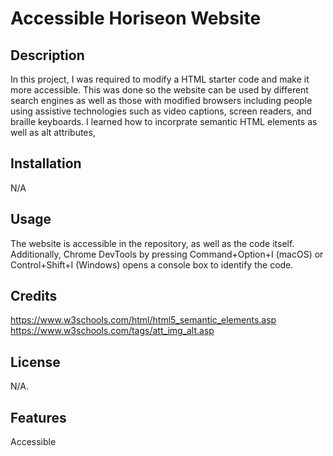 # Accessible Horiseon Website

## Description

In this project, I was required to modify a HTML starter code and make it more accessible. This was done so the website can be used by different search engines as well as those with modified browsers including people using assistive technologies such as video captions, screen readers, and braille keyboards. I learned how to incorprate semantic HTML elements as well as alt attributes,

## Installation
N/A

## Usage

The website is accessible in the repository, as well as the code itself. Additionally, Chrome DevTools by pressing Command+Option+I (macOS) or Control+Shift+I (Windows) opens a console box to identify the code.

## Credits
https://www.w3schools.com/html/html5_semantic_elements.asp
https://www.w3schools.com/tags/att_img_alt.asp


## License

N/A.


## Features

Accessible
